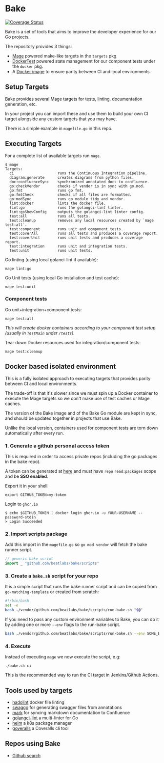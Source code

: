 <!-- Space: DT -->
<!-- Title: Bake -->
<!-- Parent: Engineering -->
<!-- Parent: Dev Tools -->

# Bake

[![Coverage Status](https://coveralls.io/repos/github/beatlabs/bake/badge.svg?branch=master&t=yYHNCW)](https://coveralls.io/github/beatlabs/bake?branch=master)

Bake is a set of tools that aims to improve the developer experience for our Go projects.

The repository provides 3 things:

- [Mage](https://magefile.org/) powered make-like targets in the `targets` pkg.
- [DockerTest](https://github.com/ory/dockertest) powered state management for our component tests under the `docker` pkg.
- A [Docker image](https://github.com/beatlabs/bake/pkgs/container/bake) to ensure parity between CI and local environments.

## Setup Targets

Bake provides several Mage targets for tests, linting, documentation generation, etc.

In your project you can import these and use them to build your own CI target alongside any custom targets that you may have.

There is a simple example in `magefile.go` in this repo.

## Executing Targets

For a complete list of available targets run `mage`.

```console
$ mage
Targets:
  ci                    runs the Continuous Integration pipeline.
  diagram:generate      creates diagrams from python files.
  doc:confluenceSync    synchronized annotated docs to confluence.
  go:checkVendor        checks if vendor is in sync with go.mod.
  go:fmt                runs go fmt.
  go:fmtCheck           checks if all files are formatted.
  go:modSync            runs go module tidy and vendor.
  lint:docker           lints the docker file.
  lint:go               runs the golangci-lint linter.
  lint:goShowConfig     outputs the golangci-lint linter config.
  test:all              runs all tests.
  test:cleanup          removes any local resources created by `mage test:all`.
  test:component        runs unit and component tests.
  test:coverAll         runs all tests and produces a coverage report.
  test:coverUnit        runs unit tests and produces a coverage report.
  test:integration      runs unit and integration tests.
  test:unit             runs unit tests.

```

Go linting (using local golanci-lint if available):

```console
mage lint:go
```

Go Unit tests (using local Go installation and test cache):

```console
mage test:unit
```

### Component tests

Go unit+integration+component tests:

```console
mage test:all
```

_This will create docker containers according to your component test setup (usually in `TestMain` under `/tests`)._

Tear down Docker resources used for integration/component tests:

```console
mage test:cleanup
```

## Docker based isolated environment

This is a fully isolated approach to executing targets that provides parity between CI and local environments.

The trade-off is that it's slower since we must spin up a Docker container to execute the Mage targets so we don't make use of test caches or Mage caches.

The version of the Bake image and of the Bake Go module are kept in sync, and should be updated together in projects that use Bake.

Unlike the local version, containers used for component tests are torn down automatically after every run.

### 1. Generate a github personal access token

This is required in order to access private repos (including the go packages in the bake repo).

A token can be generated at [here](https://github.com/settings/tokens) and must have `repo` `read:packages` scope and be **SSO enabled**.

Export it in your shell

```console
export GITHUB_TOKEN=my-token
```

Login to `ghcr.io`

```console
$ echo $GITHUB_TOKEN | docker login ghcr.io -u YOUR-USERNAME --password-stdin
> Login Succeeded
```

### 2. Import scripts package

Add this import in the `magefile.go` so `go mod vendor` will fetch the bake runner script.

```go
// generic bake script
import _ "github.com/beatlabs/bake/scripts"
```

### 3. Create a `bake.sh` script for your repo

It is a simple script that runs the bake runner script and can be copied from `go-matching-template`
or created from scratch:

```bash
#!/bin/bash
set -e
bash ./vendor/github.com/beatlabs/bake/scripts/run-bake.sh "$@"
```

If you need to pass any custom environment variables to Bake, you can do it
by adding one or more `--env` flags to the run-bake script.

```bash
bash ./vendor/github.com/beatlabs/bake/scripts/run-bake.sh --env SOME_ENV_VAR=some-value "$@"
```

### 4. Execute

Instead of executing `mage` we now execute the script, e.g:

```console
./bake.sh ci
```

This is the recommended way to run the CI target in Jenkins/Github Actions.

## Tools used by targets

- [hadolint](https://github.com/hadolint/hadolint) docker file linting
- [swaggo](https://github.com/swaggo/swag) for generating swagger files from annotations
- [mark](https://github.com/kovetskiy/mark) for syncing markdown documentation to Confluence
- [golangci-lint](https://github.com/golangci/golangci-lint) a multi-linter for Go
- [helm](https://helm.sh/) a k8s package manager
- [goveralls](https://github.com/mattn/goveralls) a Coveralls cli tool

## Repos using Bake

- [Github search](https://github.com/search?q=org%3Abeatlabs+filename%3A%2Fbake.sh&type=Code)
